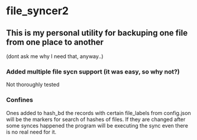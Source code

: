 # file_syncer2

## This is my personal utility for backuping one file from one place to another
(dont ask me why I need that, anyway..)

### Added multiple file sycn support (it was easy, so why not?)
Not thoroughly tested

### Confines
Ones added to hash_bd the records with certain file_labels from config.json will be the markers for
search of hashes of files. If they are changed after some synces happened the program
will be executing the sync even there is no real need for it.

